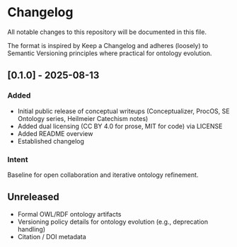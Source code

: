 # Changelog

All notable changes to this repository will be documented in this file.

The format is inspired by Keep a Changelog and adheres (loosely) to Semantic Versioning principles where practical for ontology evolution.

## [0.1.0] - 2025-08-13
### Added
- Initial public release of conceptual writeups (Conceptualizer, ProcOS, SE Ontology series, Heilmeier Catechism notes)
- Added dual licensing (CC BY 4.0 for prose, MIT for code) via LICENSE
- Added README overview
- Established changelog

### Intent
Baseline for open collaboration and iterative ontology refinement.

## Unreleased
- Formal OWL/RDF ontology artifacts
- Versioning policy details for ontology evolution (e.g., deprecation handling)
- Citation / DOI metadata
